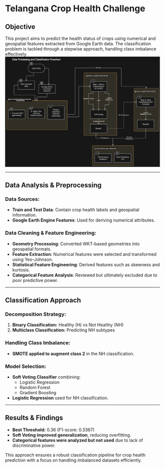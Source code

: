 # Telangana Crop Health Challenge

## Objective
This project aims to predict the health status of crops using numerical and geospatial features extracted from Google Earth data. The classification problem is tackled through a stepwise approach, handling class imbalance effectively.
![Flowchart](flowchart.png)


---
## Data Analysis & Preprocessing

### Data Sources:
- **Train and Test Data**: Contain crop health labels and geospatial information.
- **Google Earth Engine Features**: Used for deriving numerical attributes.

### Data Cleaning & Feature Engineering:
- **Geometry Processing**: Converted WKT-based geometries into geospatial formats.
- **Feature Extraction**: Numerical features were selected and transformed using Yeo-Johnson.
- **Statistical Feature Engineering**: Derived features such as skewness and kurtosis.
- **Categorical Feature Analysis**: Reviewed but ultimately excluded due to poor predictive power.

---
## Classification Approach

### Decomposition Strategy:
1. **Binary Classification:** Healthy (H) vs Not Healthy (NH)
2. **Multiclass Classification:** Predicting NH subtypes

### Handling Class Imbalance:
- **SMOTE applied to augment class 2** in the NH classification.

### Model Selection:
- **Soft Voting Classifier** combining:
  - Logistic Regression
  - Random Forest
  - Gradient Boosting
- **Logistic Regression** used for NH classification.

---
## Results & Findings
- **Best Threshold:** 0.36 (F1-score: 0.3367)
- **Soft Voting improved generalization**, reducing overfitting.
- **Categorical features were analyzed but not used** due to lack of discriminative power.

This approach ensures a robust classification pipeline for crop health prediction with a focus on handling imbalanced datasets efficiently.



